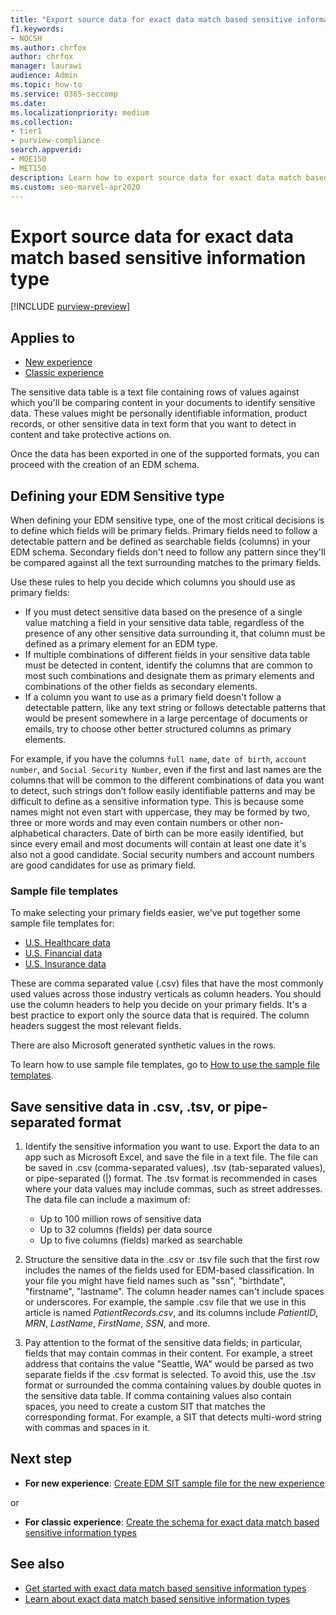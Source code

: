 ```yaml
---
title: "Export source data for exact data match based sensitive information type"
f1.keywords:
- NOCSH
ms.author: chrfox
author: chrfox
manager: laurawi
audience: Admin
ms.topic: how-to
ms.service: O365-seccomp
ms.date:
ms.localizationpriority: medium
ms.collection:
- tier1
- purview-compliance
search.appverid:
- MOE150
- MET150
description: Learn how to export source data for exact data match based sensitive information type.
ms.custom: seo-marvel-apr2020
---
```


# Export source data for exact data match based sensitive information type

[!INCLUDE [purview-preview](../includes/purview-preview.md)]

## Applies to

- [New experience](sit-create-edm-sit-unified-ux-workflow.md)
- [Classic experience](sit-create-edm-sit-classic-ux-workflow.md)

The sensitive data table is a text file containing rows of values against which you'll be comparing content in your documents to identify sensitive data. These values might be personally identifiable information, product records, or other sensitive data in text form that you want to detect in content and take protective actions on.

Once the data has been exported in one of the supported formats, you can proceed with the creation of an EDM schema.

## Defining your EDM Sensitive type

When defining your EDM sensitive type, one of the most critical decisions is to define which fields will be primary fields. Primary fields need to follow a detectable pattern and be defined as searchable fields (columns) in your EDM schema. Secondary fields don't need to follow any pattern since they'll be compared against all the text surrounding matches to the primary fields.

Use these rules to help you decide which columns you should use as primary fields:

- If you must detect sensitive data based on the presence of a single value matching a field in your sensitive data table, regardless of the presence of any other sensitive data surrounding it, that column must be defined as a primary element for an EDM type. 
- If multiple combinations of different fields in your sensitive data table must be detected in content, identify the columns that are common to most such combinations and designate them as primary elements and combinations of the other fields as secondary elements.
- If a column you want to use as a primary field doesn't follow a detectable pattern, like any text string or follows detectable patterns that would be present somewhere in a large percentage of documents or emails, try to choose other better structured columns as primary elements.

For example, if you have the columns `full name`, `date of birth`, `account number`, and `Social Security Number`, even if the first and last names are the columns that will be common to the different combinations of data you want to detect, such strings don’t follow easily identifiable patterns and may be difficult to define as a sensitive information type. This is because some names might not even start with uppercase, they may be formed by two, three or more words and may even contain numbers or other non-alphabetical characters. Date of birth can be more easily identified, but since every email and most documents will contain at least one date it's also not a good candidate. Social security numbers and account numbers are good candidates for use as primary field.

### Sample file templates

To make selecting your primary fields easier, we've put together some sample file templates for:

- [U.S. Healthcare data](https://go.microsoft.com/fwlink/?linkid=2224450)
- [U.S. Financial data](https://go.microsoft.com/fwlink/?linkid=2224770)
- [U.S. Insurance data](https://go.microsoft.com/fwlink/?linkid=2224769)

These are comma separated value (.csv) files that have the most commonly used values across those industry verticals as column headers. You should use the column headers to help you decide on your primary fields. It's a best practice to export only the source data that is required. The column headers suggest the most relevant fields.

There are also Microsoft generated synthetic values in the rows.  

To learn how to use sample file templates, go to [How to use the sample file templates](sit-create-edm-sit-unified-ux-sample-file.md#how-to-use-the-sample-file-templates).

## Save sensitive data in .csv, .tsv, or pipe-separated format

1. Identify the sensitive information you want to use. Export the data to an app such as Microsoft Excel, and save the file in a text file. The file can be saved in .csv (comma-separated values), .tsv (tab-separated values), or pipe-separated (|) format. The .tsv format is recommended in cases where your data values may include commas, such as street addresses.
The data file can include a maximum of:
   - Up to 100 million rows of sensitive data
   - Up to 32 columns (fields) per data source
   - Up to five columns (fields) marked as searchable

2. Structure the sensitive data in the .csv or .tsv file such that the first row includes the names of the fields used for EDM-based classification. In your file you might have field names such as "ssn", "birthdate", "firstname", "lastname". The column header names can't include spaces or underscores. For example, the sample .csv file that we use in this article is named *PatientRecords.csv*, and its columns include *PatientID*, *MRN*, *LastName*, *FirstName*, *SSN*, and more.

3. Pay attention to the format of the sensitive data fields; in particular, fields that may contain commas in their content. For example, a street address that contains the value "Seattle, WA" would be parsed as two separate fields if the .csv format is selected. To avoid this, use the .tsv format or surrounded the comma containing values by double quotes in the sensitive data table. If comma containing values also contain spaces, you need to create a custom SIT that matches the corresponding format. For example, a SIT that detects multi-word string with commas and spaces in it.

## Next step

- **For new experience**: [Create EDM SIT sample file for the new experience](sit-create-edm-sit-unified-ux-sample-file.md)

or

- **For classic experience**: [Create the schema for exact data match based sensitive information types](sit-get-started-exact-data-match-create-schema.md)

## See also

- [Get started with exact data match based sensitive information types](sit-get-started-exact-data-match-based-sits-overview.md#get-started-with-exact-data-match-based-sensitive-information-types)
- [Learn about exact data match based sensitive information types](sit-learn-about-exact-data-match-based-sits.md#learn-about-exact-data-match-based-sensitive-information-types)
